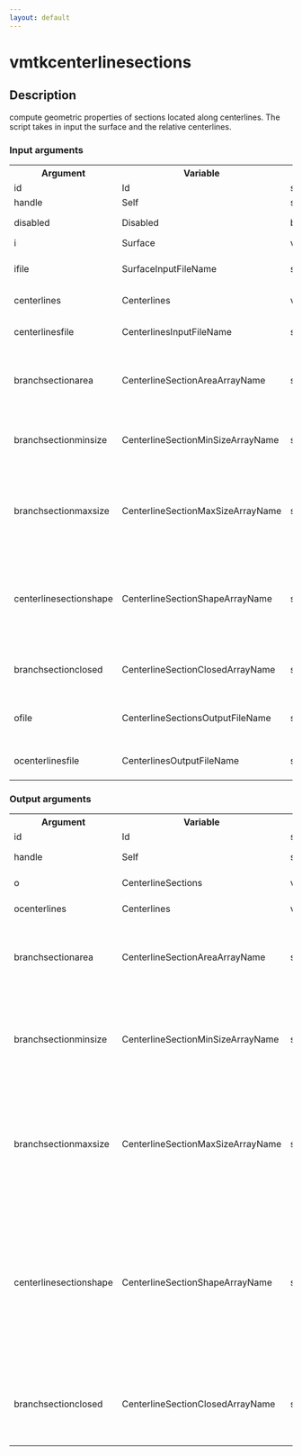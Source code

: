 ```yaml
---
layout: default
---
```

<h1>vmtkcenterlinesections</h1>
<h2>Description</h2>
compute geometric properties of sections located along centerlines. The script takes in input the surface and the relative centerlines.
<h3>Input arguments</h3>
<table class="vmtkscripts">
<tr>
<th>Argument</th><th>Variable</th><th>Type</th><th>Length</th><th>Range</th><th>Default</th><th>Description</th>
</tr>
<tr><td>id</td><td>Id</td><td>str</td><td>1</td><td></td><td>0</td><td>script id</td>
</tr>
<tr><td>handle</td><td>Self</td><td>self</td><td>1</td><td></td><td></td><td>handle to self</td>
</tr>
<tr><td>disabled</td><td>Disabled</td><td>bool</td><td>1</td><td></td><td>0</td><td>disable execution and piping</td>
</tr>
<tr><td>i</td><td>Surface</td><td>vtkPolyData</td><td>1</td><td></td><td></td><td>the input surface</td>
</tr>
<tr><td>ifile</td><td>SurfaceInputFileName</td><td>str</td><td>1</td><td></td><td></td><td>filename for the default Surface reader</td>
</tr>
<tr><td>centerlines</td><td>Centerlines</td><td>vtkPolyData</td><td>1</td><td></td><td></td><td>the input centerlines</td>
</tr>
<tr><td>centerlinesfile</td><td>CenterlinesInputFileName</td><td>str</td><td>1</td><td></td><td></td><td>filename for the default Centerlines reader</td>
</tr>
<tr><td>branchsectionarea</td><td>CenterlineSectionAreaArrayName</td><td>str</td><td>1</td><td></td><td>CenterlineSectionArea</td><td>name of the array where the area of bifurcation sections have to be stored</td>
</tr>
<tr><td>branchsectionminsize</td><td>CenterlineSectionMinSizeArrayName</td><td>str</td><td>1</td><td></td><td>CenterlineSectionMinSize</td><td>name of the array where the minimum diameter of each section has to be stored</td>
</tr>
<tr><td>branchsectionmaxsize</td><td>CenterlineSectionMaxSizeArrayName</td><td>str</td><td>1</td><td></td><td>CenterlineSectionMaxSize</td><td>name of the array where the maximum diameter of each bifurcation sections has to be stored</td>
</tr>
<tr><td>centerlinesectionshape</td><td>CenterlineSectionShapeArrayName</td><td>str</td><td>1</td><td></td><td>CenterlineSectionShape</td><td>name of the array where the shape index, i.e. the ratio between minimum and maximum diameter, of each bifurcation section has to be stored</td>
</tr>
<tr><td>branchsectionclosed</td><td>CenterlineSectionClosedArrayName</td><td>str</td><td>1</td><td></td><td>CenterlineSectionClosed</td><td>name of the array containing 1 if a section is closed and 0 otherwise</td>
</tr>
<tr><td>ofile</td><td>CenterlineSectionsOutputFileName</td><td>str</td><td>1</td><td></td><td></td><td>filename for the default CenterlineSections writer</td>
</tr>
<tr><td>ocenterlinesfile</td><td>CenterlinesOutputFileName</td><td>str</td><td>1</td><td></td><td></td><td>filename for the default Centerlines writer</td>
</tr>
</table><h3>Output arguments</h3>
<table class="vmtkscripts">
<tr>
<th>Argument</th><th>Variable</th><th>Type</th><th>Length</th><th>Range</th><th>Default</th><th>Description</th>
</tr>
<tr><td>id</td><td>Id</td><td>str</td><td>1</td><td></td><td>0</td><td>script id</td>
</tr>
<tr><td>handle</td><td>Self</td><td>self</td><td>1</td><td></td><td></td><td>handle to self</td>
</tr>
<tr><td>o</td><td>CenterlineSections</td><td>vtkPolyData</td><td>1</td><td></td><td></td><td>the output sections</td>
</tr>
<tr><td>ocenterlines</td><td>Centerlines</td><td>vtkPolyData</td><td>1</td><td></td><td></td><td>the output centerlines</td>
</tr>
<tr><td>branchsectionarea</td><td>CenterlineSectionAreaArrayName</td><td>str</td><td>1</td><td></td><td>CenterlineSectionArea</td><td>name of the array where the area of bifurcation sections are stored</td>
</tr>
<tr><td>branchsectionminsize</td><td>CenterlineSectionMinSizeArrayName</td><td>str</td><td>1</td><td></td><td>CenterlineSectionMinSize</td><td>name of the array where the minimum diameter of each section are stored</td>
</tr>
<tr><td>branchsectionmaxsize</td><td>CenterlineSectionMaxSizeArrayName</td><td>str</td><td>1</td><td></td><td>CenterlineSectionMaxSize</td><td>name of the array where the minimum diameter of each bifurcation sections has to be stored</td>
</tr>
<tr><td>centerlinesectionshape</td><td>CenterlineSectionShapeArrayName</td><td>str</td><td>1</td><td></td><td>CenterlineSectionShape</td><td>name of the array where the shape index, i.e. the ratio between minimum and maximum diameter, of each bifurcation section are stored</td>
</tr>
<tr><td>branchsectionclosed</td><td>CenterlineSectionClosedArrayName</td><td>str</td><td>1</td><td></td><td>CenterlineSectionClosed</td><td>name of the array containing 1 if a section is closed and 0 otherwise</td>
</tr>
</table>
